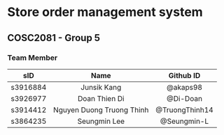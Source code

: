 # Store order management system
## COSC2081 - Group 5
### Team Member
|sID|Name|Github ID|
|:---:|:---:|:---:|
|s3916884|Junsik Kang|@akaps98|
|s3926977|Doan Thien Di|@Di-Doan|
|s3914412|Nguyen Duong Truong Thinh|@TruongThinh14|
|s3864235|Seungmin Lee|@Seungmin-L|
